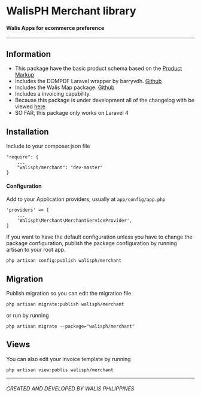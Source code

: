 # WalisPH Merchant library
#### Walis Apps for ecommerce preference
* * *

## Information
 - This package have the basic product schema based on the [Product Markup](http://schema.org/Product) 
 - Includes the DOMPDF Laravel wrapper by barryvdh. [Github](https://github.com/barryvdh/laravel-dompdf)
 - Includes the Walis Map package. [Github](https://github.com/walisph/map)
 - Includes a invoicing capability.
 - Because this package is under development all of the changelog with be viewed [here](blob/master/CHANGELOG.md)
 - SO FAR, this package only works on Laravel 4

## Installation
Include to your composer.json file
```
"require": {
    ...
    "walisph/merchant": "dev-master"
}
```

#### Configuration
Add to your Application providers, usually at `app/config/app.php`
```
'providers' => [
    ...
    'Walisph\Merchant\MerchantServiceProvider',
]
```

If you want to have the default configuration unless you have to change the package configuration, publish the package configuration by running artisan to your root app.
```
php artisan config:publish walisph/merchant
```

## Migration
Publish migration so you can edit the migration file
```
php artisan migrate:publish walisph/merchant
```

or run by running
```
php artisan migrate --package="walisph/merchant"
```

## Views
You can also edit your invoice template by running
```
php artisan view:publis walisph/merchant
```


* * *
###### CREATED AND DEVELOPED BY WALIS PHILIPPINES